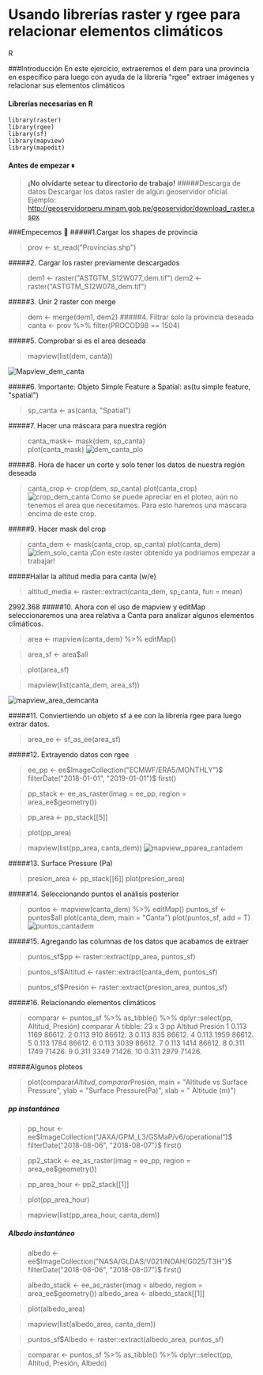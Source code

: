 # Usando librerías raster y rgee para relacionar elementos climáticos
R

###Introducción
En este ejercicio, extraeremos el dem para una provincia en específico para luego con ayuda de la librería "rgee" extraer imágenes y relacionar sus elementos climáticos

#### Librerías necesarias en R

    library(raster)
    library(rgee)
	library(sf)
	library(mapview)
	library(mapedit)

#### Antes de empezar ⏸
>**¡No olvidarte setear tu directorio de trabajo!**
>#####Descarga de datos 
>Descargar los datos raster de algún geoservidor oficial. Ejemplo:
 http://geoservidorperu.minam.gob.pe/geoservidor/download_raster.aspx
 

###Empecemos 🔧
#####1.Cargar los shapes de provincia
>prov <- st_read("Provincias.shp")

#####2. Cargar los raster previamente descargados
>dem1 <- raster("ASTGTM_S12W077_dem.tif")
dem2 <- raster("ASTGTM_S12W078_dem.tif")

#####3. Unir 2 raster con merge
>dem <- merge(dem1, dem2)
#####4. Filtrar solo la provincia deseada
>canta <- prov %>% 
  filter(PROCOD98 == 1504)
  
#####5. Comprobar si es el area deseada
>mapview(list(dem, canta))

![Mapview_dem_canta](https://user-images.githubusercontent.com/70491176/93718911-ca622900-fb44-11ea-8138-dd6d83ba92e9.PNG)

#####6. Importante: Objeto Simple Feature a Spatial: as(tu simple feature, "spatial")
> sp_canta <- as(canta, "Spatial")

#####7. Hacer una máscara para nuestra región
>canta_mask<- mask(dem, sp_canta)        
plot(canta_mask) 
![dem_canta_plo](https://user-images.githubusercontent.com/70491176/93719025-8cb1d000-fb45-11ea-9e8e-e46cfcf013c1.PNG)

#####8. Hora de hacer un corte y solo tener los datos de nuestra región deseada 
>canta_crop <- crop(dem, sp_canta)
plot(canta_crop)
![crop_dem_canta](https://user-images.githubusercontent.com/70491176/93719060-dbf80080-fb45-11ea-8cb6-435d562f95d9.png)
Como se puede apreciar en el ploteo, aún no tenemos el area que necesitamos. Para esto haremos una máscara encima de este crop.

#####9. Hacer mask del crop
>canta_dem <- mask(canta_crop, sp_canta)
plot(canta_dem)
![dem_solo_canta](https://user-images.githubusercontent.com/70491176/93719117-342f0280-fb46-11ea-8da9-552502ebc3dc.png)
¡Con este raster obtenido ya podríamos empezar a trabajar!

#####Hallar la altitud media para canta (w/e)
>altitud_media <- raster::extract(canta_dem, 
                                 sp_canta, 
				fun = mean)
								 
2992.368
#####10. Ahora con el uso de mapview y editMap seleccionaremos una area relativa a Canta para analizar algunos elementos climáticos.
>area <- mapview(canta_dem) %>% 
  editMap()

>area_sf <- area$all

>plot(area_sf)

>mapview(list(canta_dem, area_sf))

![mapview_area_demcanta](https://user-images.githubusercontent.com/70491176/93719829-bde0cf00-fb4a-11ea-9607-99bdb00eb2ae.png)


#####11. Conviertiendo un objeto sf a ee con la librería rgee para luego extrar datos.
>area_ee <- sf_as_ee(area_sf)

#####12. Extrayendo datos con rgee
>ee_pp <- ee$ImageCollection("ECMWF/ERA5/MONTHLY")$
  filterDate("2018-01-01", "2019-01-01")$
  first()

>pp_stack <- ee_as_raster(imag  = ee_pp,
                         region = area_ee$geometry())

>pp_area <- pp_stack[[5]]

>plot(pp_area)

>mapview(list(pp_area, canta_dem))
![mapview_pparea_cantadem](https://user-images.githubusercontent.com/70491176/93719868-04cec480-fb4b-11ea-9cf0-0f7b03e09afd.png)


#####13. Surface Pressure (Pa)
>presion_area <- pp_stack[[6]]
plot(presion_area)

#####14. Seleccionando puntos el análisis posterior
>puntos <- mapview(canta_dem) %>% 
  editMap()
puntos_sf <- puntos$all
plot(canta_dem,
     main = "Canta")
plot(puntos_sf, add = T)
 ![puntos_cantadem](https://user-images.githubusercontent.com/70491176/93719915-4d867d80-fb4b-11ea-8fc3-4b438611c0c8.png)

#####15. Agregando las columnas de los datos que acabamos de extraer
>puntos_sf$pp <- raster::extract(pp_area, puntos_sf)

>puntos_sf$Altitud <- raster::extract(canta_dem, puntos_sf)

>puntos_sf$Presión <- raster::extract(presion_area, puntos_sf)

#####16. Relacionando elementos climáticos
>comparar <- puntos_sf %>%
  as_tibble() %>% 
  dplyr::select(pp, Altitud, Presión)
  > comparar
  A tibble: 23 x 3
      pp Altitud Presión
   <dbl>   <dbl>   <dbl>
 1 0.113    1169  86612.
 2 0.113     910  86612.
 3 0.113     835  86612.
 4 0.113    1959  86612.
 5 0.113    1784  86612.
 6 0.113    3039  86612.
 7 0.113    1414  86612.
 8 0.311    1749  71426.
 9 0.311    3349  71426.
10 0.311    2979  71426.

#####Algunos ploteos
>plot(comparar$Altitud, comparar$Presión,
     main = "Altitude vs Surface Pressure",
     ylab = "Surface Pressure(Pa)",
     xlab = " Altitude (m)")
	 
##### pp instantánea
>pp_hour <- ee$ImageCollection("JAXA/GPM_L3/GSMaP/v6/operational")$
  filterDate("2018-08-06", "2018-08-07")$
  first()

>pp2_stack <- ee_as_raster(imag  = ee_pp,
                         region = area_ee$geometry())

>pp_area_hour <- pp2_stack[[1]]

>plot(pp_area_hour)

>mapview(list(pp_area_hour, canta_dem))

##### Albedo instantáneo
>albedo <- ee$ImageCollection("NASA/GLDAS/V021/NOAH/G025/T3H")$
  filterDate("2018-08-06", "2018-08-07")$
  first()

>albedo_stack <- ee_as_raster(imag  = albedo,
                          region = area_ee$geometry())
>albedo_area <- albedo_stack[[1]]

>plot(albedo_area)

>mapview(list(albedo_area, canta_dem))

>puntos_sf$Albedo <- raster::extract(albedo_area, puntos_sf)

>comparar <- puntos_sf %>%
  as_tibble() %>% 
  dplyr::select(pp, Altitud, Presión, Albedo)

